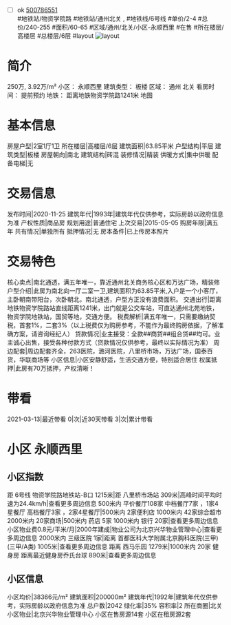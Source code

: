 - [ ] ok [500786551](https://bj.5i5j.com/ershoufang/500786551.html)  
 #地铁站/物资学院路 #地铁站/通州北关 ,  #地铁线/6号线
#单价/2-4 #总价/240-255 #面积/60-65   #区域/通州/北关/小区-永顺西里 #在售 #所在楼层/高楼层 #总楼层/6层 #layout 
![layout](http://image2a.5i5j.com/scm/HOUSE_CUSTOMER/69a20d34990c4d01954aaf228694d8e2.jpg_P5.jpg) 
# 简介 
 250万,  3.92万/m² 
小区： 永顺西里
建筑类型： 板楼
区域： 通州 北关
看房时间： 提前预约
地铁： 距离地铁物资学院路1241米 地图
# 基本信息 
 房屋户型|2室1厅1卫
所在楼层|高楼层/6层
建筑面积|63.85平米
户型结构|平层
建筑类型|板楼
房屋朝向|南北
建筑结构|砖混
装修情况|精装
供暖方式|集中供暖
配备电梯|无
# 交易信息 
 发布时间|2020-11-25
建筑年代|1993年|建筑年代仅供参考，实际房龄以政府信息为准
产权性质|商品房
规划用途|普通住宅
上次交易|2015-05-05
购房年限|满五年
共有情况|单独所有
抵押情况|无
房本备件|已上传房本照片
# 交易特色 
 核心卖点|南北通透，满五年唯一，靠近通州北关商务核心区和万达广场，精装修
户型介绍|此房为南北向一厅二室一卫,建筑面积为63.85平米,入户是一个小客厅，主卧朝南带阳台，次卧朝北，南北通透，户型方正没有浪费面积。
交通出行|距离地铁物资学院路站直线距离1241米，出门就是公交车站，可直达通州北苑地铁，物资学院地铁站，国贸等地，交通方便。
税费解析|满五年唯一，只需要缴纳契税，首套1%，二套3%（以上税费仅为购房参考，不能作为最终购房依据，了解准确方案，请咨询经纪人）
贷款情况|业主接受：全款##商贷##组合贷##均可。业主诚心出售，接受各种付款方式（贷款情况仅供参考，最终以实际情况为准）
周边配套|周边配套齐全，263医院，潞河医院，八里桥市场，万达广场，国泰百货，华联商场等
小区信息|小区安静舒适，生活交通方便，特别适合居住
权属抵押|此房有70万抵押，产权清晰！
# 带看 
 2021-03-13|最近带看	 0|次|近30天带看	 3|次|累计带看
# 小区 永顺西里
## 小区指数 
 距 6号线 物资学院路地铁站-B口 1215米|距 八里桥市场站 309米|高峰时间平均时速为24.4km/h|查看更多周边信息
500米内 平价餐厅108家
中档餐厅7家 ，1家4星餐厅
高档餐厅3家 ，2家4星餐厅|500米内 2家便利店
1000米内 42家综合超市
2000米内 20家商场|500米内 药店 5家
1000米内 银行 20家|查看更多周边信息
小区物业费0.8元/平米/月|2000年建成|物业公司为北京兴华物业管理中心|查看更多周边信息
2000米内 三级医院 1家|距离 首都医科大学附属北京胸科医院(三甲) (三甲/A类) 1005米|查看更多周边信息
距离 西马乐园 1279米|1000米内 20家 健身房
距离最近健身房乔氏台球 890米|查看更多周边信息
## 小区信息 
 小区均价|38366元/m²
建筑面积|200000m²
建筑年代|1992年|建筑年代仅供参考，实际房龄以政府信息为准
总户数|2042
绿化率|35%
容积率|2
所在商圈|北关
小区物业|北京兴华物业管理中心
小区在售房源14套
小区在租房源2套
